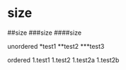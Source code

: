 # size
##size
###size
####size

unordered
*test1
**test2
***test3

ordered
1.test1
1.test2
   1.test2a
   1.test2b
